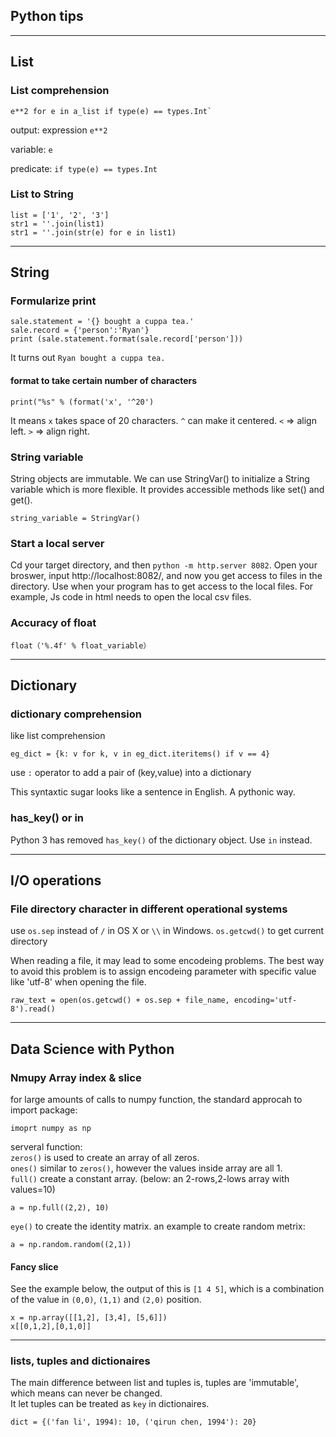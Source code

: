 ## Python tips

---
## List
### List comprehension

    e**2 for e in a_list if type(e) == types.Int`

output: expression `e**2`

variable: `e`

predicate: `if type(e) == types.Int`

### List to String
	list = ['1', '2', '3']
	str1 = ''.join(list1)
	str1 = ''.join(str(e) for e in list1)

---
## String
### Formularize print

    sale.statement = '{} bought a cuppa tea.'
    sale.record = {'person':'Ryan'}
    print (sale.statement.format(sale.record['person']))

It turns out `Ryan bought a cuppa tea.`
#### format to take certain number of characters
    print("%s" % (format('x', '^20')
It means `x` takes space of 20 characters.
`^` can make it centered. `<` => align left. `>` => align right.

### String variable
String objects are immutable.
We can use StringVar() to initialize a String variable which is more flexible. It provides accessible methods like set() and get().

    string_variable = StringVar()

### Start a local server
Cd your target directory, and then `python -m http.server 8082`.
Open your broswer, input http://localhost:8082/, and now you get access to files in the directory.
Use when your program has to get access to the local files. For example, Js code in html needs to open the local csv files.

### Accuracy of float
	float（'%.4f' % float_variable）

---
## Dictionary
### dictionary comprehension

like list comprehension

    eg_dict = {k: v for k, v in eg_dict.iteritems() if v == 4}
use `:` operator to add a pair of (key,value) into a dictionary

This syntaxtic sugar looks like a sentence in English. A pythonic way.

### has_key() or in
Python 3 has removed `has_key()` of the dictionary object. Use `in` instead.

---
## I/O operations
### File directory character in different operational systems
use `os.sep` instead of `/` in OS X or `\\` in Windows.
`os.getcwd()` to get current directory

When reading a file, it may lead to some encodeing problems.
The best way to avoid this problem is to assign encodeing parameter with specific value like 'utf-8' when opening the file.

    raw_text = open(os.getcwd() + os.sep + file_name, encoding='utf-8').read()

---
## Data Science with Python
### Nmupy Array index & slice
for large amounts of calls to numpy function, the standard approcah to import package:

    imoprt numpy as np

serveral function:<br>
`zeros()` is used to create an array of all zeros.<br>
`ones()` similar to `zeros()`, however the values inside array are all 1.<br>
`full()` create a  constant array. (below: an 2-rows,2-lows array with values=10)

    a = np.full((2,2), 10)

`eye()` to create the identity matrix.
an example to create random metrix:

    a = np.random.random((2,1))

#### Fancy slice
See the example below, the output of this is `[1 4 5]`, which is a combination of the value in `(0,0)`, `(1,1)` and `(2,0)` position.

    x = np.array([[1,2], [3,4], [5,6]])
    x[[0,1,2],[0,1,0]]

---
### lists, tuples and dictionaires
The main difference between list and tuples is, tuples are 'immutable', which means can never be changed.
<br>
It let tuples can be treated as `key` in dictionaires.

    dict = {('fan li', 1994): 10, ('qirun chen, 1994'): 20}



